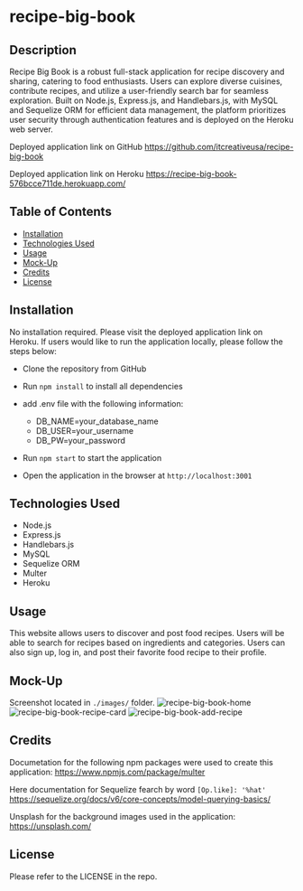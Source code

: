 # recipe-big-book

## Description

Recipe Big Book is a robust full-stack application for recipe discovery and sharing, catering to food enthusiasts. Users can explore diverse cuisines, contribute recipes, and utilize a user-friendly search bar for seamless exploration. Built on Node.js, Express.js, and Handlebars.js, with MySQL and Sequelize ORM for efficient data management, the platform prioritizes user security through authentication features and is deployed on the Heroku web server.

Deployed application link on GitHub
https://github.com/itcreativeusa/recipe-big-book

Deployed application link on Heroku
https://recipe-big-book-576bcce711de.herokuapp.com/

## Table of Contents

- [Installation](#installation)
- [Technologies Used](#technologies-used)
- [Usage](#usage)
- [Mock-Up](#mock-up)
- [Credits](#credits)
- [License](#license)

## Installation

No installation required. Please visit the deployed application link on Heroku.
If users would like to run the application locally, please follow the steps below:

- Clone the repository from GitHub
- Run `npm install` to install all dependencies
- add .env file with the following information:

  - DB_NAME=your_database_name
  - DB_USER=your_username
  - DB_PW=your_password

- Run `npm start` to start the application
- Open the application in the browser at `http://localhost:3001`

## Technologies Used

- Node.js
- Express.js
- Handlebars.js
- MySQL
- Sequelize ORM
- Multer
- Heroku

## Usage

This website allows users to discover and post food recipes. Users will be able to search for recipes based on ingredients and categories. Users can also sign up, log in, and post their favorite food recipe to their profile.

## Mock-Up

Screenshot located in `./images/` folder.
![recipe-big-book-home](./uploads/screenshot-1.png)
![recipe-big-book-recipe-card](./uploads/screenshot-2.png)
![recipe-big-book-add-recipe](./uploads/screenshot-3.png)

## Credits

Documetation for the following npm packages were used to create this application:
https://www.npmjs.com/package/multer

Here documentation for Sequelize fearch by word
`[Op.like]: '%hat'`
https://sequelize.org/docs/v6/core-concepts/model-querying-basics/

Unsplash for the background images used in the application:
https://unsplash.com/

## License

Please refer to the LICENSE in the repo.
